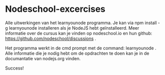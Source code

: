 # Nodeschool-excercises

Alle uitwerkingen van het learnyounode programma.
Je kan via npm install -g learnyounode installeren als je NodeJS hebt geïnstalleerd.
Meer informatie over de cursus kan je vinden op nodeschool.io en hun github: https://github.com/nodeschool/discussions . 

Het programma werkt in de cmd prompt met de command: learnyounode .
Alle informatie die je nodig hebt om de opdrachten te doen kan je in de documantatie van nodejs.org vinden. 

Success!
